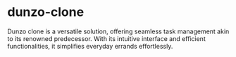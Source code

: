 # dunzo-clone
 Dunzo clone is a versatile solution, offering seamless task management akin to its renowned predecessor. With its intuitive interface and efficient functionalities, it simplifies everyday errands effortlessly.
